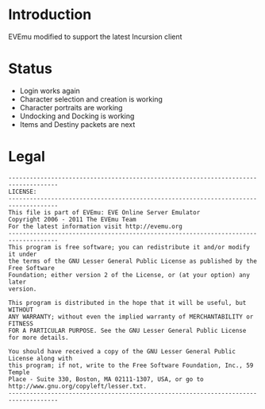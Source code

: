 # Introduction
EVEmu modified to support the latest Incursion client

# Status
- Login works again
- Character selection and creation is working
- Character portraits are working
- Undocking and Docking is working
- Items and Destiny packets are next

# Legal
	------------------------------------------------------------------------------------
	LICENSE:
	------------------------------------------------------------------------------------
	This file is part of EVEmu: EVE Online Server Emulator
	Copyright 2006 - 2011 The EVEmu Team
	For the latest information visit http://evemu.org
	------------------------------------------------------------------------------------
	This program is free software; you can redistribute it and/or modify it under
	the terms of the GNU Lesser General Public License as published by the Free Software
	Foundation; either version 2 of the License, or (at your option) any later
	version.

	This program is distributed in the hope that it will be useful, but WITHOUT
	ANY WARRANTY; without even the implied warranty of MERCHANTABILITY or FITNESS
	FOR A PARTICULAR PURPOSE. See the GNU Lesser General Public License for more details.

	You should have received a copy of the GNU Lesser General Public License along with
	this program; if not, write to the Free Software Foundation, Inc., 59 Temple
	Place - Suite 330, Boston, MA 02111-1307, USA, or go to
	http://www.gnu.org/copyleft/lesser.txt.
	------------------------------------------------------------------------------------
	